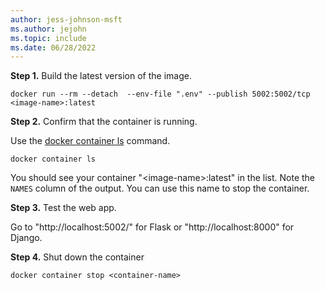```yaml
---
author: jess-johnson-msft
ms.author: jejohn
ms.topic: include
ms.date: 06/28/2022
---
```


**Step 1.** Build the latest version of the image.

```Docker
docker run --rm --detach  --env-file ".env" --publish 5002:5002/tcp <image-name>:latest  
```

**Step 2.** Confirm that the container is running.

Use the [docker container ls](https://docs.docker.com/engine/reference/commandline/container_ls/) command.

```Docker
docker container ls
```

You should see your container "\<image-name>:latest" in the list. Note the `NAMES` column of the output. You can use this name to stop the container.

**Step 3.** Test the web app.

Go to "http://localhost:5002/" for Flask or "http://localhost:8000" for Django.

**Step 4.** Shut down the container

```Docker
docker container stop <container-name>
```
